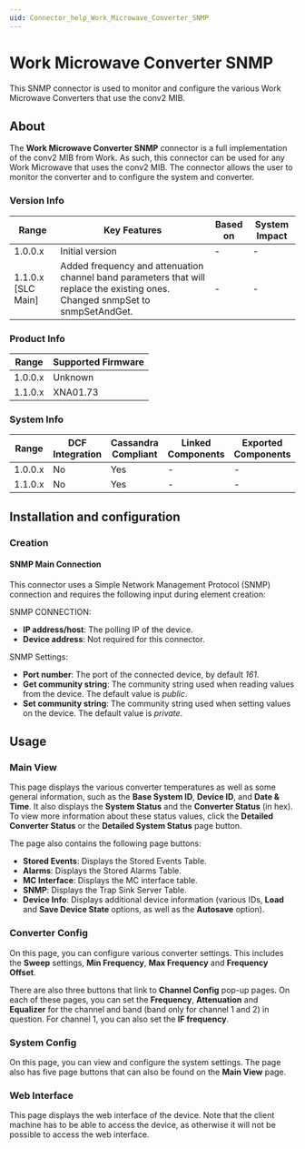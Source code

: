 ```yaml
---
uid: Connector_help_Work_Microwave_Converter_SNMP
---
```


# Work Microwave Converter SNMP

This SNMP connector is used to monitor and configure the various Work Microwave Converters that use the conv2 MIB.

## About

The **Work Microwave Converter SNMP** connector is a full implementation of the conv2 MIB from Work. As such, this connector can be used for any Work Microwave that uses the conv2 MIB.
The connector allows the user to monitor the converter and to configure the system and converter.

### Version Info

| Range              | Key Features                                                                                                                   | Based on | System Impact |
|--------------------|--------------------------------------------------------------------------------------------------------------------------------|----------|---------------|
| 1.0.0.x            | Initial version                                                                                                                | -        | -             |
| 1.1.0.x [SLC Main] | Added frequency and attenuation channel band parameters that will replace the existing ones. Changed snmpSet to snmpSetAndGet. | -        | -             |

### Product Info

| Range   | Supported Firmware |
|---------|--------------------|
| 1.0.0.x | Unknown            |
| 1.1.0.x | XNA01.73           |

### System Info

| Range     | DCF Integration     | Cassandra Compliant     | Linked Components     | Exported Components     |
|-----------|---------------------|-------------------------|-----------------------|-------------------------|
| 1.0.0.x   | No                  | Yes                     | -                     | -                       |
| 1.1.0.x   | No                  | Yes                     | -                     | -                       |

## Installation and configuration

### Creation

#### SNMP Main Connection

This connector uses a Simple Network Management Protocol (SNMP) connection and requires the following input during element creation:

SNMP CONNECTION:

- **IP address/host**: The polling IP of the device.
- **Device address**: Not required for this connector.

SNMP Settings:

- **Port number**: The port of the connected device, by default *161*.
- **Get community string**: The community string used when reading values from the device. The default value is *public*.
- **Set community string**: The community string used when setting values on the device. The default value is *private*.

## Usage

### Main View

This page displays the various converter temperatures as well as some general information, such as the **Base System ID**, **Device ID**, and **Date & Time**. It also displays the **System Status** and the **Converter Status** (in hex). To view more information about these status values, click the **Detailed Converter Status** or the **Detailed System Status** page button.

The page also contains the following page buttons:

- **Stored Events**: Displays the Stored Events Table.
- **Alarms**: Displays the Stored Alarms Table.
- **MC Interface**: Displays the MC interface table.
- **SNMP**: Displays the Trap Sink Server Table.
- **Device Info**: Displays additional device information (various IDs, **Load** and **Save Device State** options, as well as the **Autosave** option).

### Converter Config

On this page, you can configure various converter settings. This includes the **Sweep** settings, **Min Frequency**, **Max Frequency** and **Frequency Offset**.

There are also three buttons that link to **Channel Config** pop-up pages. On each of these pages, you can set the **Frequency**, **Attenuation** and **Equalizer** for the channel and band (band only for channel 1 and 2) in question. For channel 1, you can also set the **IF frequency**.

### System Config

On this page, you can view and configure the system settings. The page also has five page buttons that can also be found on the **Main View** page.

### Web Interface

This page displays the web interface of the device. Note that the client machine has to be able to access the device, as otherwise it will not be possible to access the web interface.
